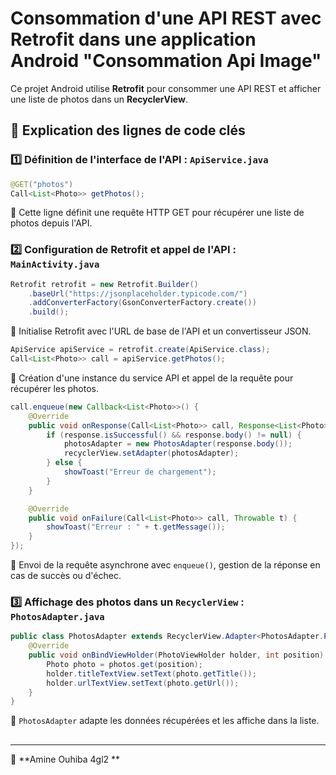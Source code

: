 # Consommation d'une API REST avec Retrofit dans une application Android "Consommation Api Image"

Ce projet Android utilise **Retrofit** pour consommer une API REST et afficher une liste de photos dans un **RecyclerView**.

##

## 📜 Explication des lignes de code clés

### 1️⃣ Définition de l'interface de l'API : `ApiService.java`

```java
@GET("photos")
Call<List<Photo>> getPhotos();
```

📌 Cette ligne définit une requête HTTP GET pour récupérer une liste de photos depuis l'API.

### 2️⃣ Configuration de Retrofit et appel de l'API : `MainActivity.java`

```java
Retrofit retrofit = new Retrofit.Builder()
    .baseUrl("https://jsonplaceholder.typicode.com/")
    .addConverterFactory(GsonConverterFactory.create())
    .build();
```

📌 Initialise Retrofit avec l'URL de base de l'API et un convertisseur JSON.

```java
ApiService apiService = retrofit.create(ApiService.class);
Call<List<Photo>> call = apiService.getPhotos();
```

📌 Création d'une instance du service API et appel de la requête pour récupérer les photos.

```java
call.enqueue(new Callback<List<Photo>>() {
    @Override
    public void onResponse(Call<List<Photo>> call, Response<List<Photo>> response) {
        if (response.isSuccessful() && response.body() != null) {
            photosAdapter = new PhotosAdapter(response.body());
            recyclerView.setAdapter(photosAdapter);
        } else {
            showToast("Erreur de chargement");
        }
    }

    @Override
    public void onFailure(Call<List<Photo>> call, Throwable t) {
        showToast("Erreur : " + t.getMessage());
    }
});
```

📌 Envoi de la requête asynchrone avec `enqueue()`, gestion de la réponse en cas de succès ou d'échec.

### 3️⃣ Affichage des photos dans un `RecyclerView` : `PhotosAdapter.java`

```java
public class PhotosAdapter extends RecyclerView.Adapter<PhotosAdapter.PhotoViewHolder> {
    @Override
    public void onBindViewHolder(PhotoViewHolder holder, int position) {
        Photo photo = photos.get(position);
        holder.titleTextView.setText(photo.getTitle());
        holder.urlTextView.setText(photo.getUrl());
    }
}
```

📌 `PhotosAdapter` adapte les données récupérées et les affiche dans la liste.

##

---

📧 \*\*Amine Ouhiba 4gl2 \*\*

